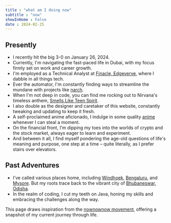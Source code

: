 ```yaml
---
title : "what am I doing now"
subtitle : "now"
showInHome : False
date : 2024-02-25
---
```



## Presently

- I recently hit the big 3-0 on January 26, 2024.
- Currently, I'm navigating the fast-paced life in Dubai, with my focus firmly set on work and career growth.
- I'm employed as a Technical Analyst at [Finacle, Edgeverve](https://www.edgeverve.com/finacle/), where I dabble in all things tech.
- Ever the automator, I'm constantly finding ways to streamline the mundane with projects like [narch](https://github.com/niharokz/narch).
- When I'm not deep in code, you can find me rocking out to Nirvana's timeless anthem, [Smells Like Teen Spirit](https://www.youtube.com/watch?v=hTWKbfoikeg).
- I also double as the designer and caretaker of this website, constantly tweaking and updating to keep it fresh.
- A self-proclaimed anime aficionado, I indulge in some quality [anime](/anime) whenever I can steal a moment.
- On the financial front, I'm dipping my toes into the worlds of crypto and the stock market, always eager to learn and experiment.
- And between it all, I find myself pondering the age-old questions of life's meaning and purpose, one step at a time – quite literally, as I prefer stairs over elevators.

## Past Adventures

- I've called various places home, including [Windhoek](https://en.wikipedia.org/wiki/Windhoek), [Bengaluru](https://en.wikipedia.org/wiki/Bengaluru), and [Mysore](https://en.wikipedia.org/wiki/Mysore). But my roots trace back to the vibrant city of [Bhubaneswar, Odisha](https://en.wikipedia.org/wiki/Bhubaneswar).
- In the realm of coding, I cut my teeth on Java, honing my skills and embracing the challenges along the way.

This page draws inspiration from the [nownownow movement](https://nownownow.com/), offering a snapshot of my current journey through life.